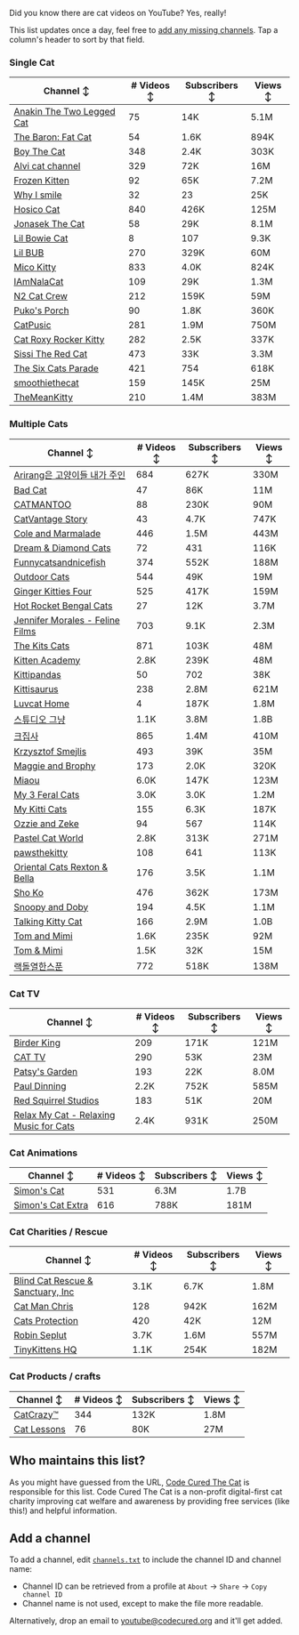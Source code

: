 Did you know there are cat videos on YouTube? Yes, really!

This list updates once a day, feel free to [add any missing channels](#add-a-channel). Tap a column's header to sort by that field.


### Single Cat

| Channel ↕ | # Videos ↕ | Subscribers ↕ | Views ↕ |
| --- | --- | --- | --- |
| [Anakin The Two Legged Cat](https://youtube.com/@anakintwolegs) | 75 | 14K | 5.1M |
| [The Baron: Fat Cat](https://youtube.com/@thebaronfatcat6603) | 54 | 1.6K | 894K |
| [Boy The Cat](https://youtube.com/@boythecat) | 348 | 2.4K | 303K |
| [Alvi cat channel](https://youtube.com/@alvicatchannel) | 329 | 72K | 16M |
| [Frozen Kitten](https://youtube.com/@frozenkitten) | 92 | 65K | 7.2M |
| [Why I smile](https://youtube.com/@whyismile) | 32 | 23 | 25K |
| [Hosico Cat](https://youtube.com/@hosico_cat) | 840 | 426K | 125M |
| [Jonasek The Cat](https://youtube.com/@jonasekthecat) | 58 | 29K | 8.1M |
| [Lil Bowie Cat](https://youtube.com/@lilbowiecat9121) | 8 | 107 | 9.3K |
| [Lil BUB](https://youtube.com/@lilbub) | 270 | 329K | 60M |
| [Mico Kitty](https://youtube.com/@micokitty) | 833 | 4.0K | 824K |
| [IAmNalaCat](https://youtube.com/@iamnalacat) | 109 | 29K | 1.3M |
| [N2 Cat Crew](https://youtube.com/@n2catcrew) | 212 | 159K | 59M |
| [Puko's Porch](https://youtube.com/@pukosporch) | 90 | 1.8K | 360K |
| [CatPusic](https://youtube.com/@catpusic) | 281 | 1.9M | 750M |
| [Cat Roxy Rocker Kitty](https://youtube.com/@rockerroxy) | 282 | 2.5K | 337K |
| [Sissi The Red Cat](https://youtube.com/@veterinarylife) | 473 | 33K | 3.3M |
| [The Six Cats Parade](https://youtube.com/@thesixcatsparade) | 421 | 754 | 618K |
| [smoothiethecat](https://youtube.com/@smoothiethecat) | 159 | 145K | 25M |
| [TheMeanKitty](https://youtube.com/@themeankitty) | 210 | 1.4M | 383M |

### Multiple Cats

| Channel ↕ | # Videos ↕ | Subscribers ↕ | Views ↕ |
| --- | --- | --- | --- |
| [Arirang은 고양이들 내가 주인](https://youtube.com/@아리랑은고양이들) | 684 | 627K | 330M |
| [Bad Cat](https://youtube.com/@badcattube) | 47 | 86K | 11M |
| [CATMANTOO](https://youtube.com/@catmantoo) | 88 | 230K | 90M |
| [CatVantage Story](https://youtube.com/@catvantagestory) | 43 | 4.7K | 747K |
| [Cole and Marmalade](https://youtube.com/@coleandmarmalade) | 446 | 1.5M | 443M |
| [Dream & Diamond Cats](https://youtube.com/@dreamdiamondcats) | 72 | 431 | 116K |
| [Funnycatsandnicefish](https://youtube.com/@funnycatsandnicefish) | 374 | 552K | 188M |
| [Outdoor Cats](https://youtube.com/@outdoorcatslife) | 544 | 49K | 19M |
| [Ginger Kitties Four](https://youtube.com/@gingerkittiesfour) | 525 | 417K | 159M |
| [Hot Rocket Bengal Cats](https://youtube.com/@hotrocketbengalcats) | 27 | 12K | 3.7M |
| [Jennifer Morales - Feline Films](https://youtube.com/@jennifermoralesfelinefilms) | 703 | 9.1K | 2.3M |
| [The Kits Cats](https://youtube.com/@drnworbskitscats) | 871 | 103K | 48M |
| [Kitten Academy](https://youtube.com/@kittenacademy) | 2.8K | 239K | 48M |
| [Kittipandas](https://youtube.com/@kittipandas) | 50 | 702 | 38K |
| [Kittisaurus](https://youtube.com/@kittisaurus) | 238 | 2.8M | 621M |
| [Luvcat Home](https://youtube.com/@claireluvcat) | 4 | 187K | 1.8M |
| [스튜디오 그냥](https://youtube.com/@studiognyang) | 1.1K | 3.8M | 1.8B |
| [크집사](https://youtube.com/@claire_luvcat) | 865 | 1.4M | 410M |
| [Krzysztof Smejlis](https://youtube.com/@bobonikita) | 493 | 39K | 35M |
| [Maggie and Brophy](https://youtube.com/@maggieandbrophy1327) | 173 | 2.0K | 320K |
| [Miaou](https://youtube.com/@miaou-cat) | 6.0K | 147K | 123M |
| [My 3 Feral Cats](https://youtube.com/@my3feralcats) | 3.0K | 3.0K | 1.2M |
| [My Kitti Cats](https://youtube.com/@mykitticats) | 155 | 6.3K | 187K |
| [Ozzie and Zeke](https://youtube.com/@ozzieandzeke) | 94 | 567 | 114K |
| [Pastel Cat World](https://youtube.com/@pastelcatworld) | 2.8K | 313K | 271M |
| [pawsthekitty](https://youtube.com/@pawsthekitty) | 108 | 641 | 113K |
| [Oriental Cats Rexton & Bella](https://youtube.com/@rextonorientalcat) | 176 | 3.5K | 1.1M |
| [Sho Ko](https://youtube.com/@shortyandkodi) | 476 | 362K | 173M |
| [Snoopy and Doby](https://youtube.com/@snoopyanddoby) | 194 | 4.5K | 1.1M |
| [Talking Kitty Cat](https://youtube.com/@stevecash83) | 166 | 2.9M | 1.0B |
| [Tom and Mimi](https://youtube.com/@tomandmimi) | 1.6K | 235K | 92M |
| [Tom & Mimi](https://youtube.com/@tom_and_mimi) | 1.5K | 32K | 15M |
| [랙돌열한스푼](https://youtube.com/@unboxingragdolls) | 772 | 518K | 138M |

### Cat TV

| Channel ↕ | # Videos ↕ | Subscribers ↕ | Views ↕ |
| --- | --- | --- | --- |
| [Birder King](https://youtube.com/@birderking) | 209 | 171K | 121M |
| [CAT TV](https://youtube.com/@cattvgames) | 290 | 53K | 23M |
| [Patsy's Garden](https://youtube.com/@patsysgarden) | 193 | 22K | 8.0M |
| [Paul Dinning](https://youtube.com/@pauldinningvideosforcats) | 2.2K | 752K | 585M |
| [Red Squirrel Studios](https://youtube.com/@redsquirrelstudios) | 183 | 51K | 20M |
| [Relax My Cat - Relaxing Music for Cats](https://youtube.com/@relaxmycat) | 2.4K | 931K | 250M |

### Cat Animations

| Channel ↕ | # Videos ↕ | Subscribers ↕ | Views ↕ |
| --- | --- | --- | --- |
| [Simon's Cat](https://youtube.com/@simonscat) | 531 | 6.3M | 1.7B |
| [Simon's Cat Extra](https://youtube.com/@simonscatextra) | 616 | 788K | 181M |

### Cat Charities / Rescue

| Channel ↕ | # Videos ↕ | Subscribers ↕ | Views ↕ |
| --- | --- | --- | --- |
| [Blind Cat Rescue & Sanctuary, Inc](https://youtube.com/@blindcatrescuesanctuary) | 3.1K | 6.7K | 1.8M |
| [Cat Man Chris](https://youtube.com/@catmanchrispoole) | 128 | 942K | 162M |
| [Cats Protection](https://youtube.com/@catsprotection) | 420 | 42K | 12M |
| [Robin Seplut](https://youtube.com/@robinseplut) | 3.7K | 1.6M | 557M |
| [TinyKittens HQ](https://youtube.com/@tinykittens) | 1.1K | 254K | 182M |

### Cat Products / crafts

| Channel ↕ | # Videos ↕ | Subscribers ↕ | Views ↕ |
| --- | --- | --- | --- |
| [CatCrazy™](https://youtube.com/@catcrazychannel) | 344 | 132K | 1.8M |
| [Cat Lessons](https://youtube.com/@catlessons) | 76 | 80K | 27M |


## Who maintains this list?

As you might have guessed from the URL, [Code Cured The Cat](https://codecured.org) is responsible for this list. Code Cured The Cat is a non-profit digital-first cat charity improving cat welfare and awareness by providing free services (like this!) and helpful information.

## Add a channel

To add a channel, edit [`channels.txt`](https://github.com/CodeCured/YouTubeIsForCats/blob/main/automation/channels.txt) to include the channel ID and channel name:
* Channel ID can be retrieved from a profile at `About` -> `Share` -> `Copy channel ID`
* Channel name is not used, except to make the file more readable.

Alternatively, drop an email to [youtube@codecured.org](mailto:youtube@codecured.org) and it'll get added.
